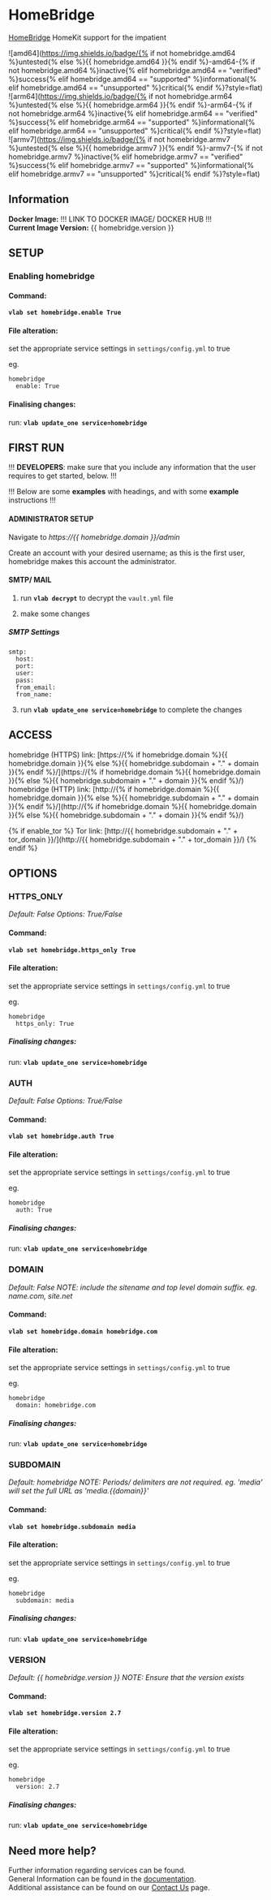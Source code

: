 # HomeBridge

[HomeBridge](https://homebridge.io/) HomeKit support for the impatient

![amd64](https://img.shields.io/badge/{% if not homebridge.amd64 %}untested{% else %}{{ homebridge.amd64 }}{% endif %}-amd64-{% if not homebridge.amd64 %}inactive{% elif homebridge.amd64 == "verified" %}success{% elif homebridge.amd64 == "supported" %}informational{% elif homebridge.amd64 == "unsupported" %}critical{% endif %}?style=flat)
![arm64](https://img.shields.io/badge/{% if not homebridge.arm64 %}untested{% else %}{{ homebridge.arm64 }}{% endif %}-arm64-{% if not homebridge.arm64 %}inactive{% elif homebridge.arm64 == "verified" %}success{% elif homebridge.arm64 == "supported" %}informational{% elif homebridge.arm64 == "unsupported" %}critical{% endif %}?style=flat)
![armv7](https://img.shields.io/badge/{% if not homebridge.armv7 %}untested{% else %}{{ homebridge.armv7 }}{% endif %}-armv7-{% if not homebridge.armv7 %}inactive{% elif homebridge.armv7 == "verified" %}success{% elif homebridge.armv7 == "supported" %}informational{% elif homebridge.armv7 == "unsupported" %}critical{% endif %}?style=flat)

## Information


**Docker Image:** !!! LINK TO DOCKER IMAGE/ DOCKER HUB !!!\
**Current Image Version:** {{ homebridge.version }}

## SETUP

### Enabling homebridge

#### Command:

**`vlab set homebridge.enable True`**

#### File alteration:

set the appropriate service settings in `settings/config.yml` to true

eg.
```
homebridge
  enable: True
```

#### Finalising changes:

run: **`vlab update_one service=homebridge`**

## FIRST RUN

!!! **DEVELOPERS**: make sure that you include any information that the user requires to get started, below. !!!

!!! Below are some **examples** with headings, and with some **example** instructions !!!

#### ADMINISTRATOR SETUP

Navigate to *https://{{ homebridge.domain }}/admin*

Create an account with your desired username; as this is the first user, homebridge makes this account the administrator.

#### SMTP/ MAIL

1. run **`vlab decrypt`** to decrypt the `vault.yml` file

2. make some changes


##### SMTP Settings
```
smtp:
  host:
  port:
  user:
  pass:
  from_email:
  from_name:
```

3. run **`vlab update_one service=homebridge`** to complete the changes


## ACCESS

homebridge (HTTPS) link: [https://{% if homebridge.domain %}{{ homebridge.domain }}{% else %}{{ homebridge.subdomain + "." + domain }}{% endif %}/](https://{% if homebridge.domain %}{{ homebridge.domain }}{% else %}{{ homebridge.subdomain + "." + domain }}{% endif %}/)
homebridge (HTTP) link: [http://{% if homebridge.domain %}{{ homebridge.domain }}{% else %}{{ homebridge.subdomain + "." + domain }}{% endif %}/](http://{% if homebridge.domain %}{{ homebridge.domain }}{% else %}{{ homebridge.subdomain + "." + domain }}{% endif %}/)

{% if enable_tor %}
Tor link: [http://{{ homebridge.subdomain + "." + tor_domain }}/](http://{{ homebridge.subdomain + "." + tor_domain }}/)
{% endif %}

## OPTIONS

### HTTPS_ONLY
*Default: False*
*Options: True/False*

#### Command:

**`vlab set homebridge.https_only True`**

#### File alteration:

set the appropriate service settings in `settings/config.yml` to true

eg.
```
homebridge
  https_only: True
```

##### Finalising changes:

run: **`vlab update_one service=homebridge`**

### AUTH
*Default: False*
*Options: True/False*

#### Command:

**`vlab set homebridge.auth True`**

#### File alteration:

set the appropriate service settings in `settings/config.yml` to true

eg.
```
homebridge
  auth: True
```

##### Finalising changes:

run: **`vlab update_one service=homebridge`**

### DOMAIN
*Default: False*
*NOTE: include the sitename and top level domain suffix. eg. name.com, site.net*

#### Command:

**`vlab set homebridge.domain homebridge.com`**

#### File alteration:

set the appropriate service settings in `settings/config.yml` to true

eg.
```
homebridge
  domain: homebridge.com
```

##### Finalising changes:

run: **`vlab update_one service=homebridge`**

### SUBDOMAIN
*Default: homebridge*
*NOTE: Periods/ delimiters are not required. eg. 'media' will set the full URL as 'media.{{domain}}'*

#### Command:

**`vlab set homebridge.subdomain media`**

#### File alteration:

set the appropriate service settings in `settings/config.yml` to true

eg.
```
homebridge
  subdomain: media
```

##### Finalising changes:

run: **`vlab update_one service=homebridge`**

### VERSION
*Default: {{  homebridge.version  }}*
*NOTE: Ensure that the version exists*

#### Command:

**`vlab set homebridge.version 2.7`**

#### File alteration:

set the appropriate service settings in `settings/config.yml` to true

eg.
```
homebridge
  version: 2.7
```

##### Finalising changes:

run: **`vlab update_one service=homebridge`**

## Need more help?
Further information regarding services can be found. \
General Information can be found in the [documentation](https://docs.vivumlab.com). \
Additional assistance can be found on our [Contact Us](https://docs.vivumlab.com/Contact-us) page.
